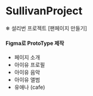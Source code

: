 # SullivanProject
❄ 설리번 프로젝트 [팬페이지 만들기] 

#### Figma로 ProtoType 제작

- 페이지 소개
- 아이유 프로필
- 아이유 음악
- 아이유 앨범
- 유애나 (cafe)
